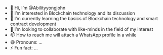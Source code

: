- 👋 Hi, I’m @Abilityyongjohn
- 👀 I’m interested in Blockchain technology and its discussion 
- 🌱 I’m currently learning the basics of Blockchain technology and smart contract development 
- 💞️ I’m looking to collaborate with like-minds in the field of my interest
- 📫 How to reach me will attach a WhatsApp profile in a while 
- 😄 Pronouns: ...
- ⚡ Fun fact: ...

<!---
Abilityyongjohn/Abilityyongjohn is a ✨ special ✨ repository because its `README.md` (this file) appears on your GitHub profile.
You can click the Preview link to take a look at your changes.
--->
